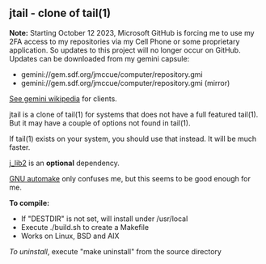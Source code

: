 ## jtail - clone of tail(1)

**Note:** Starting October 12 2023, Microsoft GitHub is forcing
me to use my 2FA access to my repositories via my Cell Phone
or some proprietary application.  So updates to this project
will no longer occur on GitHub.  Updates can be downloaded
from my gemini capsule:

* gemini://gem.sdf.org/jmccue/computer/repository.gmi
* gemini://gem.sdf.org/jmccue/computer/repository.gmi (mirror)

[See gemini wikipedia](https://en.wikipedia.org/wiki/Gemini_(protocol)#Software) for clients.

jtail is a clone of tail(1) for systems that
does not have a full featured tail(1).
But it may have a couple of options not
found in tail(1).

If tail(1) exists on your system, you should use that instead.
It will be much faster.

[j\_lib2](https://github.com/jmcunx/j_lib2) is an **optional** dependency.

[GNU automake](https://en.wikipedia.org/wiki/Automake)
only confuses me, but this seems to be good enough for me.

**To compile:**
* If "DESTDIR" is not set, will install under /usr/local
* Execute ./build.sh to create a Makefile
* Works on Linux, BSD and AIX

_To uninstall_, execute
"make uninstall"
from the source directory
